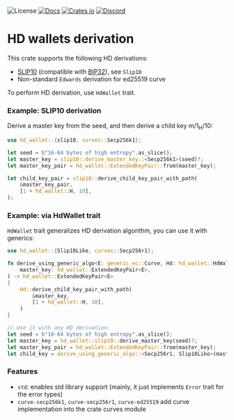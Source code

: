 ![License](https://img.shields.io/crates/l/hd-wallet.svg)
[![Docs](https://docs.rs/hd-wallet/badge.svg)](https://docs.rs/hd-wallet)
[![Crates io](https://img.shields.io/crates/v/hd-wallet.svg)](https://crates.io/crates/hd-wallet)
[![Discord](https://img.shields.io/discord/905194001349627914?logo=discord&logoColor=ffffff&label=Discord)](https://discordapp.com/channels/905194001349627914/1285268686147424388)

# HD wallets derivation

This crate supports the following HD derivations:
* [SLIP10][slip10-spec] (compatible with [BIP32][bip32-spec]), see `Slip10`
* Non-standard `Edwards` derivation for ed25519 curve

To perform HD derivation, use `HdWallet` trait.

### Example: SLIP10 derivation

Derive a master key from the seed, and then derive a child key m/1<sub>H</sub>/10:
```rust
use hd_wallet::{slip10, curves::Secp256k1};

let seed = b"16-64 bytes of high entropy".as_slice();
let master_key = slip10::derive_master_key::<Secp256k1>(seed)?;
let master_key_pair = hd_wallet::ExtendedKeyPair::from(master_key);

let child_key_pair = slip10::derive_child_key_pair_with_path(
    &master_key_pair,
    [1 + hd_wallet::H, 10],
);
```

### Example: via HdWallet trait

`HdWallet` trait generalizes HD derivation algorithm, you can use it with generics:
```rust
use hd_wallet::{Slip10Like, curves::Secp256r1};

fn derive_using_generic_algo<E: generic_ec::Curve, Hd: hd_wallet::HdWallet<E>>(
    master_key: hd_wallet::ExtendedKeyPair<E>,
) -> hd_wallet::ExtendedKeyPair<E>
{
    Hd::derive_child_key_pair_with_path(
        &master_key,
        [1 + hd_wallet::H, 10],
    )
}

// Use it with any HD derivation:
let seed = b"16-64 bytes of high entropy".as_slice();
let master_key = hd_wallet::slip10::derive_master_key(seed)?;
let master_key_pair = hd_wallet::ExtendedKeyPair::from(master_key);
let child_key = derive_using_generic_algo::<Secp256r1, Slip10Like>(master_key_pair);

```

### Features
* `std`: enables std library support (mainly, it just implements `Error`
  trait for the error types)
* `curve-secp256k1`, `curve-secp256r1`, `curve-ed25519` add curve implementation into the crate
  curves module

[slip10-spec]: https://github.com/satoshilabs/slips/blob/master/slip-0010.md
[bip32-spec]: https://github.com/bitcoin/bips/blob/master/bip-0032.mediawiki

